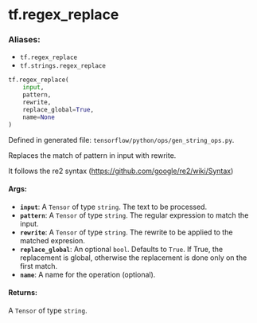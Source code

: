 <div itemscope itemtype="http://developers.google.com/ReferenceObject">
<meta itemprop="name" content="tf.regex_replace" />
</div>

# tf.regex_replace

### Aliases:

* `tf.regex_replace`
* `tf.strings.regex_replace`

``` python
tf.regex_replace(
    input,
    pattern,
    rewrite,
    replace_global=True,
    name=None
)
```



Defined in generated file: `tensorflow/python/ops/gen_string_ops.py`.

Replaces the match of pattern in input with rewrite.

It follows the re2 syntax (https://github.com/google/re2/wiki/Syntax)

#### Args:

* <b>`input`</b>: A `Tensor` of type `string`. The text to be processed.
* <b>`pattern`</b>: A `Tensor` of type `string`.
    The regular expression to match the input.
* <b>`rewrite`</b>: A `Tensor` of type `string`.
    The rewrite to be applied to the matched expresion.
* <b>`replace_global`</b>: An optional `bool`. Defaults to `True`.
    If True, the replacement is global, otherwise the replacement
    is done only on the first match.
* <b>`name`</b>: A name for the operation (optional).


#### Returns:

A `Tensor` of type `string`.